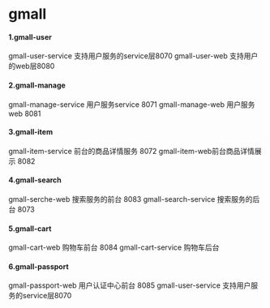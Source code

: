 # gmall 
 #### 1.gmall-user
 gmall-user-service 支持用户服务的service层8070
 gmall-user-web 支持用户的web层8080
 #### 2.gmall-manage
 gmall-manage-service 用户服务service 8071
 gmall-manage-web  用户服务web 8081
 #### 3.gmall-item
 gmall-item-service 前台的商品详情服务 8072
 gmall-item-web前台商品详情展示  8082
 #### 4.gmall-search
 gmall-serche-web 搜索服务的前台 8083
 gmall-search-service 搜索服务的后台 8073
 #### 5.gmall-cart
 gmall-cart-web 购物车前台 8084
 gmall-cart-service 购物车后台 
 #### 6.gmall-passport
 gmall-passport-web 用户认证中心前台 8085
 gmall-user-service 支持用户服务的service层8070